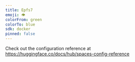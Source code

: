 ```yaml
---
title: Epfs7
emoji: 👁
colorFrom: green
colorTo: blue
sdk: docker
pinned: false
---
```


Check out the configuration reference at https://huggingface.co/docs/hub/spaces-config-reference
